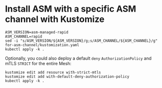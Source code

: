 # Install ASM with a specific ASM channel with Kustomize

```
ASM_VERSION=asm-managed-rapid
ASM_CHANNEL=rapid
sed -i "s/ASM_VERSION/${ASM_VERSION}/g;s/ASM_CHANNEL/${ASM_CHANNEL}/g" for-asm-channel/kustomization.yaml
kubectl apply -k .
```

Optionally, you could also deploy a default `deny` `AuthorizationPolicy` and mTLS `STRICT` for the entire Mesh:
```
kustomize edit add resource with-strict-mtls
kustomize edit add with-default-deny-authorization-policy
kubectl apply -k .
```